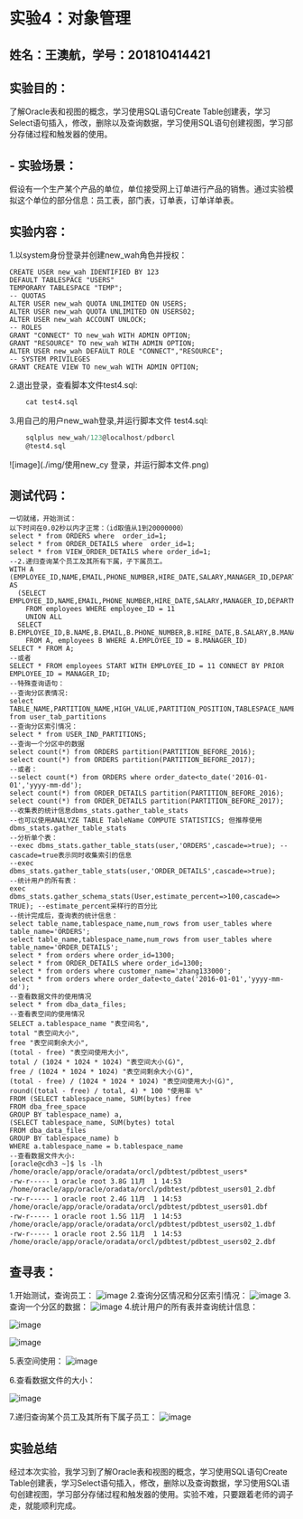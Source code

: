 # 实验4：对象管理
## 姓名：王澳航，学号：201810414421
## 实验目的：
了解Oracle表和视图的概念，学习使用SQL语句Create Table创建表，学习Select语句插入，修改，删除以及查询数据，学习使用SQL语句创建视图，学习部分存储过程和触发器的使用。
## - 实验场景：
假设有一个生产某个产品的单位，单位接受网上订单进行产品的销售。通过实验模拟这个单位的部分信息：员工表，部门表，订单表，订单详单表。
## 实验内容：
1.以system身份登录并创建new_wah角色并授权：

```下面是创建用户new_wah
CREATE USER new_wah IDENTIFIED BY 123
DEFAULT TABLESPACE "USERS"
TEMPORARY TABLESPACE "TEMP";
-- QUOTAS
ALTER USER new_wah QUOTA UNLIMITED ON USERS;
ALTER USER new_wah QUOTA UNLIMITED ON USERS02;
ALTER USER new_wah ACCOUNT UNLOCK;
-- ROLES
GRANT "CONNECT" TO new_wah WITH ADMIN OPTION;
GRANT "RESOURCE" TO new_wah WITH ADMIN OPTION;
ALTER USER new_wah DEFAULT ROLE "CONNECT","RESOURCE";
-- SYSTEM PRIVILEGES
GRANT CREATE VIEW TO new_wah WITH ADMIN OPTION;
```
2.退出登录，查看脚本文件test4.sql: 
```sql
    cat test4.sql
```

3.用自己的用户new_wah登录,并运行脚本文件 test4.sql: 
```sql
    sqlplus new_wah/123@localhost/pdborcl
    @test4.sql
```
![image](./img/使用new_cy 登录，并运行脚本文件.png)
## 测试代码：
```
一切就绪，开始测试：
以下时间在0.02秒以内才正常：（id取值从1到20000000）
select * from ORDERS where  order_id=1;
select * from ORDER_DETAILS where  order_id=1;
select * from VIEW_ORDER_DETAILS where order_id=1;
--2.递归查询某个员工及其所有下属，子下属员工。
WITH A (EMPLOYEE_ID,NAME,EMAIL,PHONE_NUMBER,HIRE_DATE,SALARY,MANAGER_ID,DEPARTMENT_ID) AS
  (SELECT EMPLOYEE_ID,NAME,EMAIL,PHONE_NUMBER,HIRE_DATE,SALARY,MANAGER_ID,DEPARTMENT_ID
    FROM employees WHERE employee_ID = 11
    UNION ALL
  SELECT B.EMPLOYEE_ID,B.NAME,B.EMAIL,B.PHONE_NUMBER,B.HIRE_DATE,B.SALARY,B.MANAGER_ID,B.DEPARTMENT_ID
    FROM A, employees B WHERE A.EMPLOYEE_ID = B.MANAGER_ID)
SELECT * FROM A;
--或者
SELECT * FROM employees START WITH EMPLOYEE_ID = 11 CONNECT BY PRIOR EMPLOYEE_ID = MANAGER_ID;
--特殊查询语句：
--查询分区表情况:
select TABLE_NAME,PARTITION_NAME,HIGH_VALUE,PARTITION_POSITION,TABLESPACE_NAME from user_tab_partitions
--查询分区索引情况：
select * from USER_IND_PARTITIONS;
--查询一个分区中的数据
select count(*) from ORDERS partition(PARTITION_BEFORE_2016);
select count(*) from ORDERS partition(PARTITION_BEFORE_2017);
--或者：
--select count(*) from ORDERS where order_date<to_date('2016-01-01','yyyy-mm-dd');
select count(*) from ORDER_DETAILS partition(PARTITION_BEFORE_2016);
select count(*) from ORDER_DETAILS partition(PARTITION_BEFORE_2017);
--收集表的统计信息dbms_stats.gather_table_stats
--也可以使用ANALYZE TABLE TableName COMPUTE STATISTICS; 但推荐使用dbms_stats.gather_table_stats
--分析单个表：
--exec dbms_stats.gather_table_stats(user,'ORDERS',cascade=>true); --cascade=true表示同时收集索引的信息
--exec dbms_stats.gather_table_stats(user,'ORDER_DETAILS',cascade=>true);
--统计用户的所有表：
exec dbms_stats.gather_schema_stats(User,estimate_percent=>100,cascade=> TRUE); --estimate_percent采样行的百分比
--统计完成后，查询表的统计信息：
select table_name,tablespace_name,num_rows from user_tables where table_name='ORDERS';
select table_name,tablespace_name,num_rows from user_tables where table_name='ORDER_DETAILS';
select * from orders where order_id=1300;
select * from ORDER_DETAILS where order_id=1300;
select * from orders where customer_name='zhang133000';
select * from orders where order_date<to_date('2016-01-01','yyyy-mm-dd');
--查看数据文件的使用情况
select * from dba_data_files;
--查看表空间的使用情况
SELECT a.tablespace_name "表空间名",
total "表空间大小",
free "表空间剩余大小",
(total - free) "表空间使用大小",
total / (1024 * 1024 * 1024) "表空间大小(G)",
free / (1024 * 1024 * 1024) "表空间剩余大小(G)",
(total - free) / (1024 * 1024 * 1024) "表空间使用大小(G)",
round((total - free) / total, 4) * 100 "使用率 %"
FROM (SELECT tablespace_name, SUM(bytes) free
FROM dba_free_space
GROUP BY tablespace_name) a,
(SELECT tablespace_name, SUM(bytes) total
FROM dba_data_files
GROUP BY tablespace_name) b
WHERE a.tablespace_name = b.tablespace_name
--查看数据文件大小:
[oracle@cdh3 ~]$ ls -lh /home/oracle/app/oracle/oradata/orcl/pdbtest/pdbtest_users*
-rw-r----- 1 oracle root 3.8G 11月  1 14:53 /home/oracle/app/oracle/oradata/orcl/pdbtest/pdbtest_users01_2.dbf
-rw-r----- 1 oracle root 2.4G 11月  1 14:53 /home/oracle/app/oracle/oradata/orcl/pdbtest/pdbtest_users01.dbf
-rw-r----- 1 oracle root 1.5G 11月  1 14:53 /home/oracle/app/oracle/oradata/orcl/pdbtest/pdbtest_users02_1.dbf
-rw-r----- 1 oracle root 2.5G 11月  1 14:53 /home/oracle/app/oracle/oradata/orcl/pdbtest/pdbtest_users02_2.dbf
```
## 查寻表：
1.开始测试，查询员工：
![image](./img/开始测试.png)
2.查询分区情况和分区索引情况：
![image](./img/查询分区索引情况.png)
3.查询一个分区的数据：
![image](./img/查询一个分区中的数据.png)
4.统计用户的所有表并查询统计信息：

![image](./img/统计用户的所有表并查询表的统计信息.png)

![image](./img/统计用户的所有表并查询表的统计信息2.png)


5.表空间使用：
![image](./img/查询表的文件和空间使用信息.png)

6.查看数据文件的大小：


![image](./img/数据文件使用情况.png)

7.递归查询某个员工及其所有下属子员工：
![image](./img/递归查询某个员工及其所有下属子员工.png)

## 实验总结
经过本次实验，我学习到了解Oracle表和视图的概念，学习使用SQL语句Create Table创建表，学习Select语句插入，修改，删除以及查询数据，学习使用SQL语句创建视图，学习部分存储过程和触发器的使用。实验不难，只要跟着老师的调子走，就能顺利完成。
